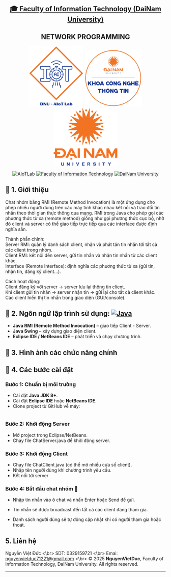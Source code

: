 <h2 align="center">
    <a href="https://dainam.edu.vn/vi/khoa-cong-nghe-thong-tin">
    🎓 Faculty of Information Technology (DaiNam University)
    </a>
</h2>
<h2 align="center">
   NETWORK PROGRAMMING
</h2>
<div align="center">
    <p align="center">
        <img src="docs/aiotlab_logo.png" alt="AIoTLab Logo" width="170"/>
        <img src="docs/fitdnu_logo.png" alt="AIoTLab Logo" width="180"/>
        <img src="docs/dnu_logo.png" alt="DaiNam University Logo" width="200"/>
    </p>

[![AIoTLab](https://img.shields.io/badge/AIoTLab-green?style=for-the-badge)](https://www.facebook.com/DNUAIoTLab)
[![Faculty of Information Technology](https://img.shields.io/badge/Faculty%20of%20Information%20Technology-blue?style=for-the-badge)](https://dainam.edu.vn/vi/khoa-cong-nghe-thong-tin)
[![DaiNam University](https://img.shields.io/badge/DaiNam%20University-orange?style=for-the-badge)](https://dainam.edu.vn)

</div>

## 📖 1. Giới thiệu
Chat nhóm bằng RMI (Remote Method Invocation) là một ứng dụng cho phép nhiều người dùng trên các máy tính khác nhau kết nối và trao đổi tin nhắn theo thời gian thực thông qua mạng. RMI trong Java cho phép gọi các phương thức từ xa (remote method) giống như gọi phương thức cục bộ, nhờ đó client và server có thể giao tiếp trực tiếp qua các interface được định nghĩa sẵn.<br>

Thành phần chính:<br>
Server RMI: quản lý danh sách client, nhận và phát tán tin nhắn tới tất cả các client trong nhóm.<br>
Client RMI: kết nối đến server, gửi tin nhắn và nhận tin nhắn từ các client khác.<br>
Interface (Remote Interface): định nghĩa các phương thức từ xa (gửi tin, nhận tin, đăng ký client...).<br>

Cách hoạt động:<br>
Client đăng ký với server → server lưu lại thông tin client.<br>
Khi client gửi tin nhắn → server nhận tin → gửi lại cho tất cả client khác.<br>
Các client hiển thị tin nhắn trong giao diện (GUI/console).<br>

## 🔧 2. Ngôn ngữ lập trình sử dụng: [![Java](https://img.shields.io/badge/Java-007396?style=for-the-badge&logo=java&logoColor=white)](https://www.java.com/)
- **Java RMI (Remote Method Invocation)** – giao tiếp Client - Server.  
- **Java Swing** – xây dựng giao diện client.  
- **Eclipse IDE / NetBeans IDE** – phát triển và chạy chương trình. 

## 🚀 3. Hình ảnh các chức năng chính




## 🚀 4.  Các bước cài đặt

### Bước 1: Chuẩn bị môi trường
- Cài đặt **Java JDK 8+**.  
- Cài đặt **Eclipse IDE** hoặc **NetBeans IDE**.  
- Clone project từ GitHub về máy:  
  ```bash
### Bước 2: Khởi động Server
- Mở project trong Eclipse/NetBeans.
- Chạy file ChatServer.java để khởi động server.

### Bước 3: Khởi động Client
- Chạy file ChatClient.java (có thể mở nhiều cửa sổ client).
- Nhập tên người dùng khi chương trình yêu cầu.
- Kết nối tới server
### Bước 4: Bắt đầu chat nhóm 🎉
- Nhập tin nhắn vào ô chat và nhấn Enter hoặc Send để gửi.

- Tin nhắn sẽ được broadcast đến tất cả các client đang tham gia.

- Danh sách người dùng sẽ tự động cập nhật khi có người tham gia hoặc thoát.

## 5. Liên hệ
Nguyễn Việt Đức <\br>
SDT: 0329159721 <\br>
Emai: nguyenvietduc71221@gmail.com <\br>
© 2025 **NguyenVietDuc**, Faculty of Information Technology, DaiNam University. All rights reserved.

---
